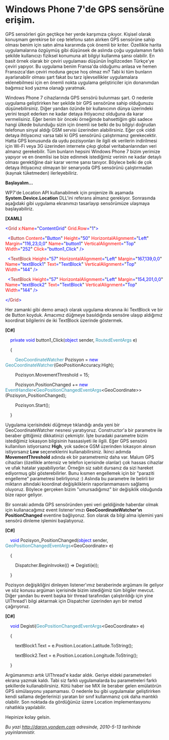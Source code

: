 # Windows Phone 7'de GPS sensörüne erişim.
GPS sensörleri gün geçtikçe her yerde karşımıza çıkıyor. Kişisel olarak
konuşmam gerekirse bir cep telefonu satın alırken GPS sensörüne sahip
olması benim için satın alma kararımda çok önemli bir kriter. Özellikle
harita uygulamalarına özgüymüş gibi düşünsek de aslında çoğu uygulamanın
farklı şekilde kullanıcızı fiziksel konumuna ait bilgiyi kullanma şansı
olabilir. En basit örnek olarak bir çeviri uygulaması düşünün
İngilizceden Türkçe'ye çeviri yapıyor. Bu uygulama benim Fransa'da
olduğumu anlasa ve hemen Fransızca'dan çeviri moduna geçse hoş olmaz mı?
Tabi ki tüm bunların ayarlanabilir olması şart fakat bu tarz
işlevsellikler uygulamalara eklenebilmesi için en önemli nokta uygulama
geliştiriciler için donanımdan bağımsız kod yazma olanağı yaratmak.

Windows Phone 7 cihazlarında GPS sensörü bulunması şart. O nedenle
uygulama geliştirirken her şekilde bir GPS sensörüne sahip olduğunuzu
düşünebilirsiniz. Diğer yandan özünde bir kullanıcının dünya üzerindeki
yerini tespit ederken ne kadar detaya ihtiyacınız olduğuna da karar
vermelisiniz. Eğer benim bir önceki örneğimde bahsettiğim gibi sadece
hangi ülkede bulunduğu sizin için önemli ise belki de bu bilgiyi
doğrudan telefonun sinyal aldığı GSM servisi üzerinden alabilirsiniz.
Eğer çok ciddi detaya ihtiyacınız varsa tabi ki GPS sensörünü
çalıştırmanız gerekecektir. Hatta GPS konusunda da uydu pozisyonları ile
ilgili ek verilerin indirilmesi için Wi-Fi veya 3G üzerinden internete
çıkıp global veritabanlarından veri almanız gerekebilir. Tüm bunların
hepsini Windows Phone 7 bizim yerimize yapıyor ve en önemlisi ise bize
edinmek istediğimiz verinin ne kadar detaylı olması gerektiğine dair
karar verme şansı tanıyor. Böylece belki de çok detaya ihtiyacınız
olmayan bir senaryoda GPS sensörünü çalıştırmadan (kaynak tüketmeden)
ilerleyebiliriz.

**Başlayalım...**

WP7'de Location API kullanabilmek için projenize ilk aşamada
**System.Device.Location** DLL'ini referans almanız gerekiyor.
Sonrasında aşağıdaki gibi uygulama ekranımızı tasarlayıp sensörümüze
ulaşmaya başlayabiliriz.

**[XAML]**

<span style="color: blue;">\<</span><span
style="color: #a31515;">Grid</span><span style="color: blue;">
</span><span style="color: red;">x:Name</span><span
style="color: blue;">=</span>"<span
style="color: blue;">ContentGrid</span>"<span style="color: blue;">
</span><span style="color: red;">Grid.Row</span><span
style="color: blue;">=</span>"<span style="color: blue;">1</span>"<span
style="color: blue;">\></span>

<span style="color: blue;">  \<</span><span
style="color: #a31515;">Button</span><span style="color: blue;">
</span><span style="color: red;">Content</span><span
style="color: blue;">=</span>"<span
style="color: blue;">Button</span>"<span style="color: blue;">
</span><span style="color: red;">Height</span><span
style="color: blue;">=</span>"<span style="color: blue;">50</span>"<span
style="color: blue;"> </span><span
style="color: red;">HorizontalAlignment</span><span
style="color: blue;">=</span>"<span
style="color: blue;">Left</span>"<span style="color: blue;">
</span><span style="color: red;">Margin</span><span
style="color: blue;">=</span>"<span
style="color: blue;">116,23,0,0</span>"<span style="color: blue;">
</span><span style="color: red;">Name</span><span
style="color: blue;">=</span>"<span
style="color: blue;">button1</span>"<span style="color: blue;">
</span><span style="color: red;">VerticalAlignment</span><span
style="color: blue;">=</span>"<span
style="color: blue;">Top</span>"<span style="color: blue;"> </span><span
style="color: red;">Width</span><span
style="color: blue;">=</span>"<span
style="color: blue;">252</span>"<span style="color: blue;"> </span><span
style="color: red;">Click</span><span
style="color: blue;">=</span>"<span
style="color: blue;">button1\_Click</span>"<span style="color: blue;">
/\></span>

<span style="color: blue;">  \<</span><span
style="color: #a31515;">TextBlock</span><span style="color: blue;">
</span><span style="color: red;">Height</span><span
style="color: blue;">=</span>"<span style="color: blue;">57</span>"<span
style="color: blue;"> </span><span
style="color: red;">HorizontalAlignment</span><span
style="color: blue;">=</span>"<span
style="color: blue;">Left</span>"<span style="color: blue;">
</span><span style="color: red;">Margin</span><span
style="color: blue;">=</span>"<span
style="color: blue;">167,139,0,0</span>"<span style="color: blue;">
</span><span style="color: red;">Name</span><span
style="color: blue;">=</span>"<span
style="color: blue;">textBlock1</span>"<span style="color: blue;">
</span><span style="color: red;">Text</span><span
style="color: blue;">=</span>"<span
style="color: blue;">TextBlock</span>"<span style="color: blue;">
</span><span style="color: red;">VerticalAlignment</span><span
style="color: blue;">=</span>"<span
style="color: blue;">Top</span>"<span style="color: blue;"> </span><span
style="color: red;">Width</span><span
style="color: blue;">=</span>"<span
style="color: blue;">144</span>"<span style="color: blue;"> /\></span>

<span style="color: blue;">  \<</span><span
style="color: #a31515;">TextBlock</span><span style="color: blue;">
</span><span style="color: red;">Height</span><span
style="color: blue;">=</span>"<span style="color: blue;">57</span>"<span
style="color: blue;"> </span><span
style="color: red;">HorizontalAlignment</span><span
style="color: blue;">=</span>"<span
style="color: blue;">Left</span>"<span style="color: blue;">
</span><span style="color: red;">Margin</span><span
style="color: blue;">=</span>"<span
style="color: blue;">154,201,0,0</span>"<span style="color: blue;">
</span><span style="color: red;">Name</span><span
style="color: blue;">=</span>"<span
style="color: blue;">textBlock2</span>"<span style="color: blue;">
</span><span style="color: red;">Text</span><span
style="color: blue;">=</span>"<span
style="color: blue;">TextBlock</span>"<span style="color: blue;">
</span><span style="color: red;">VerticalAlignment</span><span
style="color: blue;">=</span>"<span
style="color: blue;">Top</span>"<span style="color: blue;"> </span><span
style="color: red;">Width</span><span
style="color: blue;">=</span>"<span
style="color: blue;">144</span>"<span style="color: blue;"> /\></span>

<span style="color: blue;">\</</span><span
style="color: #a31515;">Grid</span><span style="color: blue;">\></span>

Her zamanki gibi demo amaçlı olarak uygulama ekranına iki TextBlock ve
bir de Button koyduk. Amacımız düğmeye basıldığında sensöre ulaşıp
aldığımız koordinat bilgilerini de iki TextBlock üzerinde göstermek.

**[C\#]**

    <span style="color: blue;">private</span> <span
style="color: blue;">void</span> button1\_Click(<span
style="color: blue;">object</span> sender, <span
style="color: #2b91af;">RoutedEventArgs</span> e)

    {

        <span style="color: #2b91af;">GeoCoordinateWatcher</span>
Pozisyon = <span style="color: blue;">new</span> <span
style="color: #2b91af;">GeoCoordinateWatcher</span>(GeoPositionAccuracy.High);

        Pozisyon.MovementThreshold = 15;

        Pozisyon.PositionChanged += <span
style="color: blue;">new</span> <span
style="color: #2b91af;">EventHandler</span>\<<span
style="color: #2b91af;">GeoPositionChangedEventArgs</span>\<GeoCoordinate\>\>(Pozisyon\_PositionChanged);

        Pozisyon.Start();

    }

Uygulama içerisindeki düğmeye tıklandığı anda yeni bir
GeoCoordinateWatcher nesnesi yaratıyoruz. Constructor'a bir parametre
ile beraber gittiğimiz dikkatinizi çekmiştir. İşte buradaki parametre
bizim istediğimiz lokasyon bilgisinin hassasiyeti ile ilgili. Eğer GPS
sensörü kullanılsın istiyorsanız **High**, yok sadece GSM üzerinden
lokasyon alınsın istiyorsanız **Low** seçeneklerini kullanabilirsiniz.
İkinci adımda **MovementThreshold** adında ek bir parametremiz daha var.
Malum GPS cihazları (özellikle antensiz ve telefon içerisinde olanlar)
çok hassas cihazlar ve ufak hatalar yapabiliyorlar. Örneğin siz sabit
dursanız da sizi hareket ediyormuş gibi gösterebilirler. Bunu kısmen
engellemek için bir "paraziti engelleme" parametresi belirliyoruz :)
Aslında bu parametre ile belirli bir miktarın altındaki koordinat
değişikliklerin raporlanmamasını sağlamış oluyoruz. Böylece gerçeken
bizim "umursadığımız" bir değişiklik olduğunda bize rapor geliyor.

Bir sonraki adımda GPS sensöründen yeni veri geldiğinde haberdar olmak
için kullanacağımız event listener'ımızı **GeoCoordinateWatcher'ın**
**PositionChanged** eventine bağlıyoruz. Son olarak da bilgi alma
işlemini yani sensörü dinleme işlemini başlatıyoruz.

**[C\#]**

    <span style="color: blue;">void</span>
Pozisyon\_PositionChanged(<span style="color: blue;">object</span>
sender, <span
style="color: #2b91af;">GeoPositionChangedEventArgs</span>\<GeoCoordinate\>
e)

    {

        Dispatcher.BeginInvoke(() =\> Degisti(e));

    }

Pozisyon değişikliğini dinleyen listener'ımız beraberinde argümanı ile
geliyor ve söz konusu argüman içerisinde bizim istediğimiz tüm bilgiler
mevcut. Diğer yandan bu event başka bir thread tarafından çalıştırıldığı
için yine UIThread'i bilgi aktarmak için Dispatcher üzerinden ayrı bir
metod çağırıyoruz.

**[C\#]**

    <span style="color: blue;">void</span> Degisti(<span
style="color: #2b91af;">GeoPositionChangedEventArgs</span>\<GeoCoordinate\>
e)

    {

        textBlock1.Text = e.Position.Location.Latitude.ToString();

        textBlock2.Text = e.Position.Location.Longitude.ToString();

    }

Argümanımızı artık UIThread'e kadar aldık. Geriye eldeki parametreleri
ekrana yazmak kaldı. Tabi siz farklı uygulamalarda bu parametreleri
farklı şekillerde kullanabilirsiniz. Kötü haber ise MIX ile beraber
gelen emülatörün GPS simülasyonu yapamaması. O nedenle bu gibi
uygulamalar geliştirirken kendi sallama değerlerinizi yaratan bir sınıf
kullanmanız çok daha mantıklı olabilir. Son noktada da gördüğünüz üzere
Location implementasyonu rahatlıkla yapılabilir.

Hepinize kolay gelsin.



*Bu yazi http://daron.yondem.com adresinde, 2010-5-13 tarihinde yayinlanmistir.*
